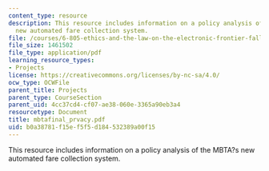 ```yaml
---
content_type: resource
description: This resource includes information on a policy analysis of the MBTA?s
  new automated fare collection system.
file: /courses/6-805-ethics-and-the-law-on-the-electronic-frontier-fall-2005/b0a38781f15ef5f5d184532389a00f15_mbtafinal_prvacy.pdf
file_size: 1461502
file_type: application/pdf
learning_resource_types:
- Projects
license: https://creativecommons.org/licenses/by-nc-sa/4.0/
ocw_type: OCWFile
parent_title: Projects
parent_type: CourseSection
parent_uid: 4cc37cd4-cf07-ae38-060e-3365a90eb3a4
resourcetype: Document
title: mbtafinal_prvacy.pdf
uid: b0a38781-f15e-f5f5-d184-532389a00f15
---
```

This resource includes information on a policy analysis of the MBTA?s new automated fare collection system.